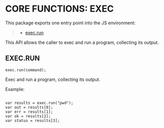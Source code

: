 


# CORE FUNCTIONS: EXEC




This package exports one entry point into the JS environment:

> * [exec.run](#run)

This API allows the caller to exec and run a program, collecting its output.

## EXEC.RUN
<a name="run"></a>
`exec.run(command);`

Exec and run a program, collecting its output.

Example:

```

var results = exec.run("pwd");
var out = results[0];
var err = results[1];
var ok = results[2];
var status = results[3];

```


